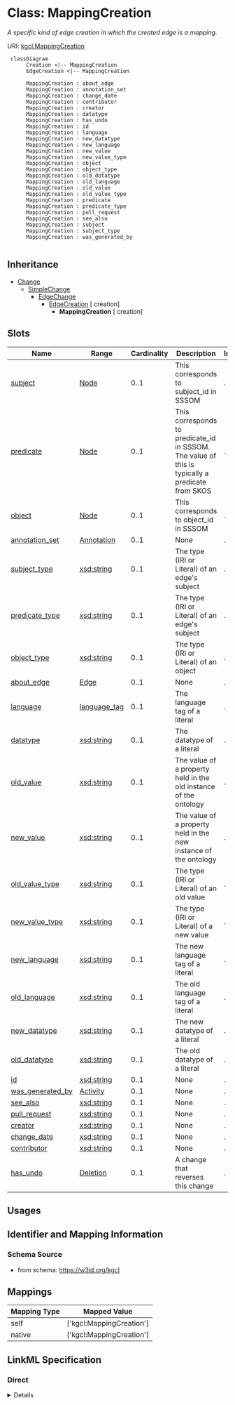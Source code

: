 # Class: MappingCreation
_A specific kind of edge creation in which the created edge is a mapping._





URI: [kgcl:MappingCreation](http://w3id.org/kgcl/MappingCreation)




```mermaid
 classDiagram
      Creation <|-- MappingCreation
      EdgeCreation <|-- MappingCreation
      
      MappingCreation : about_edge
      MappingCreation : annotation_set
      MappingCreation : change_date
      MappingCreation : contributor
      MappingCreation : creator
      MappingCreation : datatype
      MappingCreation : has_undo
      MappingCreation : id
      MappingCreation : language
      MappingCreation : new_datatype
      MappingCreation : new_language
      MappingCreation : new_value
      MappingCreation : new_value_type
      MappingCreation : object
      MappingCreation : object_type
      MappingCreation : old_datatype
      MappingCreation : old_language
      MappingCreation : old_value
      MappingCreation : old_value_type
      MappingCreation : predicate
      MappingCreation : predicate_type
      MappingCreation : pull_request
      MappingCreation : see_also
      MappingCreation : subject
      MappingCreation : subject_type
      MappingCreation : was_generated_by
      

```





## Inheritance
* [Change](Change.md)
    * [SimpleChange](SimpleChange.md)
        * [EdgeChange](EdgeChange.md)
            * [EdgeCreation](EdgeCreation.md) [ creation]
                * **MappingCreation** [ creation]



## Slots

| Name | Range | Cardinality | Description  | Info |
| ---  | --- | --- | --- | --- |
| [subject](subject.md) | [Node](Node.md) | 0..1 | This corresponds to subject_id in SSSOM  | . |
| [predicate](predicate.md) | [Node](Node.md) | 0..1 | This corresponds to predicate_id in SSSOM. The value of this is typically a predicate from SKOS  | . |
| [object](object.md) | [Node](Node.md) | 0..1 | This corresponds to object_id in SSSOM  | . |
| [annotation_set](annotation_set.md) | [Annotation](Annotation.md) | 0..1 | None  | . |
| [subject_type](subject_type.md) | [xsd:string](xsd:string) | 0..1 | The type (IRI or Literal) of an edge's subject  | . |
| [predicate_type](predicate_type.md) | [xsd:string](xsd:string) | 0..1 | The type (IRI or Literal) of an edge's subject  | . |
| [object_type](object_type.md) | [xsd:string](xsd:string) | 0..1 | The type (IRI or Literal) of an object  | . |
| [about_edge](about_edge.md) | [Edge](Edge.md) | 0..1 | None  | . |
| [language](language.md) | [language_tag](language_tag.md) | 0..1 | The language tag of a literal  | . |
| [datatype](datatype.md) | [xsd:string](xsd:string) | 0..1 | The datatype of a literal  | . |
| [old_value](old_value.md) | [xsd:string](xsd:string) | 0..1 | The value of a property held in the old instance of the ontology  | . |
| [new_value](new_value.md) | [xsd:string](xsd:string) | 0..1 | The value of a property held in the new instance of the ontology  | . |
| [old_value_type](old_value_type.md) | [xsd:string](xsd:string) | 0..1 | The type (IRI or Literal) of an old value  | . |
| [new_value_type](new_value_type.md) | [xsd:string](xsd:string) | 0..1 | The type (IRI or Literal) of a new value  | . |
| [new_language](new_language.md) | [xsd:string](xsd:string) | 0..1 | The new language tag of a literal  | . |
| [old_language](old_language.md) | [xsd:string](xsd:string) | 0..1 | The old language tag of a literal  | . |
| [new_datatype](new_datatype.md) | [xsd:string](xsd:string) | 0..1 | The new datatype of a literal  | . |
| [old_datatype](old_datatype.md) | [xsd:string](xsd:string) | 0..1 | The old datatype of a literal  | . |
| [id](id.md) | [xsd:string](xsd:string) | 0..1 | None  | . |
| [was_generated_by](was_generated_by.md) | [Activity](Activity.md) | 0..1 | None  | . |
| [see_also](see_also.md) | [xsd:string](xsd:string) | 0..1 | None  | . |
| [pull_request](pull_request.md) | [xsd:string](xsd:string) | 0..1 | None  | . |
| [creator](creator.md) | [xsd:string](xsd:string) | 0..1 | None  | . |
| [change_date](change_date.md) | [xsd:string](xsd:string) | 0..1 | None  | . |
| [contributor](contributor.md) | [xsd:string](xsd:string) | 0..1 | None  | . |
| [has_undo](has_undo.md) | [Deletion](Deletion.md) | 0..1 | A change that reverses this change  | . |


## Usages



## Identifier and Mapping Information







### Schema Source


* from schema: https://w3id.org/kgcl







## Mappings

| Mapping Type | Mapped Value |
| ---  | ---  |
| self | ['kgcl:MappingCreation'] |
| native | ['kgcl:MappingCreation'] |


## LinkML Specification

<!-- TODO: investigate https://stackoverflow.com/questions/37606292/how-to-create-tabbed-code-blocks-in-mkdocs-or-sphinx -->

### Direct

<details>
```yaml
name: mapping creation
description: A specific kind of edge creation in which the created edge is a mapping.
todos:
- decide whether to make a corresponding change to the datamodel
from_schema: https://w3id.org/kgcl
aliases:
- xref creation
is_a: edge creation
mixins:
- creation
slots:
- subject
- predicate
- object
- annotation set
slot_usage:
  change description:
    name: change description
    string_serialization: creating mapping {edge}
  subject:
    name: subject
    description: This corresponds to subject_id in SSSOM
  predicate:
    name: predicate
    description: This corresponds to predicate_id in SSSOM. The value of this is typically
      a predicate from SKOS
  object:
    name: object
    description: This corresponds to object_id in SSSOM

```
</details>

### Induced

<details>
```yaml
name: mapping creation
description: A specific kind of edge creation in which the created edge is a mapping.
todos:
- decide whether to make a corresponding change to the datamodel
from_schema: https://w3id.org/kgcl
aliases:
- xref creation
is_a: edge creation
mixins:
- creation
slot_usage:
  change description:
    name: change description
    string_serialization: creating mapping {edge}
  subject:
    name: subject
    description: This corresponds to subject_id in SSSOM
  predicate:
    name: predicate
    description: This corresponds to predicate_id in SSSOM. The value of this is typically
      a predicate from SKOS
  object:
    name: object
    description: This corresponds to object_id in SSSOM
attributes:
  subject:
    name: subject
    description: This corresponds to subject_id in SSSOM
    from_schema: https://w3id.org/kgcl/ontology
    alias: subject
    owner: mapping creation
    range: node
  predicate:
    name: predicate
    description: This corresponds to predicate_id in SSSOM. The value of this is typically
      a predicate from SKOS
    from_schema: https://w3id.org/kgcl/ontology
    alias: predicate
    owner: mapping creation
    range: node
  object:
    name: object
    description: This corresponds to object_id in SSSOM
    from_schema: https://w3id.org/kgcl/ontology
    alias: object
    owner: mapping creation
    range: node
  annotation set:
    name: annotation set
    from_schema: https://w3id.org/kgcl/ontology
    alias: annotation_set
    owner: mapping creation
    range: annotation
  subject type:
    name: subject type
    description: The type (IRI or Literal) of an edge's subject
    from_schema: https://w3id.org/kgcl
    alias: subject_type
    owner: mapping creation
    range: string
  predicate type:
    name: predicate type
    description: The type (IRI or Literal) of an edge's subject
    from_schema: https://w3id.org/kgcl
    alias: predicate_type
    owner: mapping creation
    range: string
  object type:
    name: object type
    description: The type (IRI or Literal) of an object
    from_schema: https://w3id.org/kgcl
    alias: object_type
    owner: mapping creation
    range: string
  about edge:
    name: about edge
    from_schema: https://w3id.org/kgcl
    is_a: about
    multivalued: false
    alias: about_edge
    owner: mapping creation
    range: edge
  language:
    name: language
    description: The language tag of a literal
    from_schema: https://w3id.org/kgcl
    alias: language
    owner: mapping creation
    range: language tag
  datatype:
    name: datatype
    description: The datatype of a literal
    from_schema: https://w3id.org/kgcl
    alias: datatype
    owner: mapping creation
    range: string
  old value:
    name: old value
    description: The value of a property held in the old instance of the ontology
    from_schema: https://w3id.org/kgcl
    alias: old_value
    owner: mapping creation
    range: string
  new value:
    name: new value
    description: The value of a property held in the new instance of the ontology
    from_schema: https://w3id.org/kgcl
    alias: new_value
    owner: mapping creation
    range: string
  old value type:
    name: old value type
    description: The type (IRI or Literal) of an old value
    from_schema: https://w3id.org/kgcl
    alias: old_value_type
    owner: mapping creation
    range: string
  new value type:
    name: new value type
    description: The type (IRI or Literal) of a new value
    from_schema: https://w3id.org/kgcl
    alias: new_value_type
    owner: mapping creation
    range: string
  new language:
    name: new language
    description: The new language tag of a literal
    from_schema: https://w3id.org/kgcl
    alias: new_language
    owner: mapping creation
    range: string
  old language:
    name: old language
    description: The old language tag of a literal
    from_schema: https://w3id.org/kgcl
    alias: old_language
    owner: mapping creation
    range: string
  new datatype:
    name: new datatype
    description: The new datatype of a literal
    from_schema: https://w3id.org/kgcl
    alias: new_datatype
    owner: mapping creation
    range: string
  old datatype:
    name: old datatype
    description: The old datatype of a literal
    from_schema: https://w3id.org/kgcl
    alias: old_datatype
    owner: mapping creation
    range: string
  id:
    name: id
    from_schema: https://w3id.org/kgcl/basics
    identifier: true
    alias: id
    owner: mapping creation
    range: string
  was generated by:
    name: was generated by
    from_schema: https://w3id.org/kgcl/prov
    slot_uri: prov:wasGeneratedBy
    alias: was_generated_by
    owner: mapping creation
    range: activity
  see also:
    name: see also
    from_schema: https://w3id.org/kgcl
    slot_uri: rdfs:seeAlso
    alias: see_also
    owner: mapping creation
    range: string
  pull request:
    name: pull request
    from_schema: https://w3id.org/kgcl
    alias: pull_request
    owner: mapping creation
    range: string
  creator:
    name: creator
    from_schema: https://w3id.org/kgcl
    slot_uri: dcterms:creator
    alias: creator
    owner: mapping creation
    range: string
  change date:
    name: change date
    from_schema: https://w3id.org/kgcl
    slot_uri: dcterms:date
    alias: change_date
    owner: mapping creation
    range: string
  contributor:
    name: contributor
    from_schema: https://w3id.org/kgcl
    slot_uri: dcterms:creator
    alias: contributor
    owner: mapping creation
    range: string
  has undo:
    name: has undo
    description: A change that reverses this change
    from_schema: https://w3id.org/kgcl
    domain: change
    multivalued: false
    alias: has_undo
    owner: mapping creation
    range: deletion

```
</details>